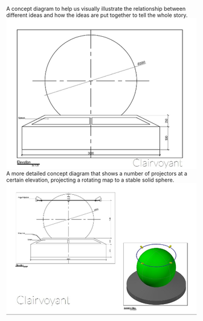 A concept diagram to help us visually illustrate the relationship between different ideas and how the ideas are put together to tell the whole story.
![Concept diagrams](../project_images/concept-diagram1.jpg)
A more detailed concept diagram that shows a number of projectors at a certain elevation, projecting a rotating map to a stable solid sphere.
![Concept diagrams](../project_images/concept-diagram2.jpg)


